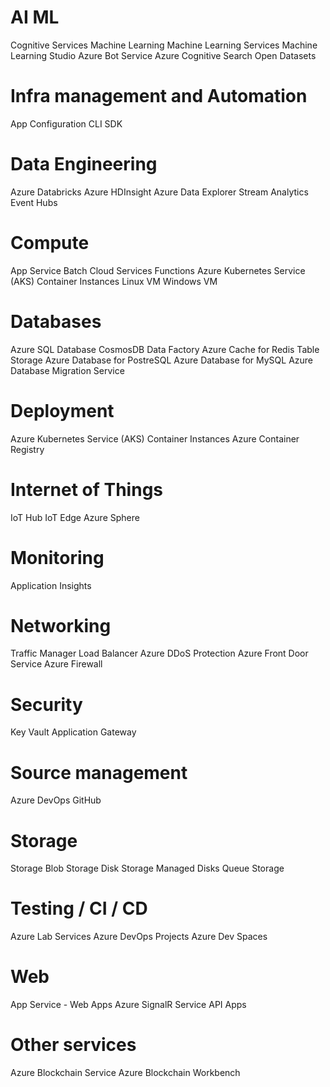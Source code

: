 # AI ML
Cognitive Services
Machine Learning
Machine Learning Services
Machine Learning Studio
Azure Bot Service
Azure Cognitive Search
Open Datasets

# Infra management and Automation
App Configuration
CLI
SDK

# Data Engineering
Azure Databricks
Azure HDInsight
Azure Data Explorer
Stream Analytics
Event Hubs

# Compute
App Service
Batch
Cloud Services
Functions
Azure Kubernetes Service (AKS)
Container Instances
Linux VM
Windows VM

# Databases
Azure SQL Database
CosmosDB
Data Factory
Azure Cache for Redis
Table Storage
Azure Database for PostreSQL
Azure Database for MySQL
Azure Database Migration Service

# Deployment
Azure Kubernetes Service (AKS)
Container Instances
Azure Container Registry

# Internet of Things
IoT Hub
IoT Edge
Azure Sphere

# Monitoring
Application Insights

# Networking
Traffic Manager
Load Balancer
Azure DDoS Protection
Azure Front Door Service
Azure Firewall


# Security
Key Vault
Application Gateway

# Source management
Azure DevOps
GitHub

# Storage
Storage
Blob Storage
Disk Storage
Managed Disks
Queue Storage


# Testing / CI / CD
Azure Lab Services
Azure DevOps Projects
Azure Dev Spaces

# Web
App Service - Web Apps
Azure SignalR Service
API Apps

# Other services
Azure Blockchain Service
Azure Blockchain Workbench
